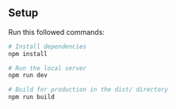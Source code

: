 ## Setup

Run this followed commands:

``` bash
# Install dependencies 
npm install

# Run the local server 
npm run dev

# Build for production in the dist/ directory
npm run build
```
